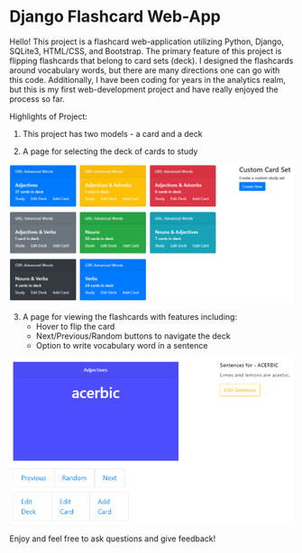 # Django Flashcard Web-App

Hello! This project is a flashcard web-application utilizing Python, Django, SQLite3, HTML/CSS, and Bootstrap.
The primary feature of this project is flipping flashcards that belong to card sets (deck). I designed the 
flashcards around vocabulary words, but there are many directions one can go with this code. Additionally,
I have been coding for years in the analytics realm, but this is my first web-development project and have
really enjoyed the process so far.

Highlights of Project:
  1) This project has two models - a card and a deck 
  
  2) A page for selecting the deck of cards to study 
  
  ![DeckPageImage](https://raw.githubusercontent.com/eli64s/Django-Flashcard-Web-App/master/flashcard_decks.PNG)
    
  3) A page for viewing the flashcards with features including:
     - Hover to flip the card
     - Next/Previous/Random buttons to navigate the deck 
     - Option to write vocabulary word in a sentence 
     
 ![FlashcardPageImage](https://raw.githubusercontent.com/eli64s/Django-Flashcard-Web-App/master/flashcard.PNG)
 
 Enjoy and feel free to ask questions and give feedback!
